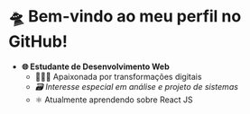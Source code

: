 # 🛸 Bem-vindo ao meu perfil no GitHub!

- **🌐 Estudante de Desenvolvimento Web**
  - 👩🏼‍💻 Apaixonada por transformações digitais
  - _🗃️ Interesse especial em análise e projeto de sistemas_
  -  ⚛️ Atualmente aprendendo sobre React JS
